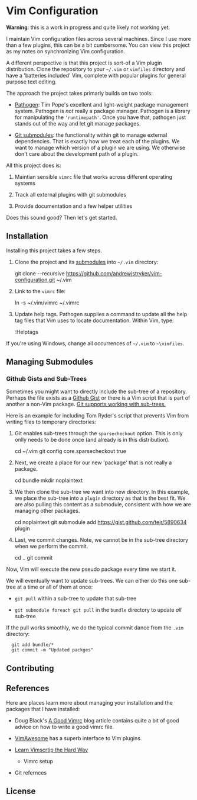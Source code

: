 # Vim Configuration

**Warning**: this is a work in progress and quite likely not working yet.

I maintain Vim configuration files across several machines.  Since I use more
than a few plugins, this can be a bit cumbersome.  You can view this project
as my notes on synchronizing Vim configuration.

A different perspective is that this project is sort-of a Vim plugin
distribution.  Clone the repository to your `~/.vim` or `vimfiles` directory
and have a 'batteries included' Vim, complete with popular plugins for general
purpose text editing.

The approach the project takes primarly builds on two tools:

  * [Pathogen](https://github.com/tpope/vim-pathogen): Tim Pope's excellent
    and light-weight package management system.  Pathogen is *not* really
    a package manager.  Pathogen is a library for manipulating the
    `'runtimepath'`.  Once you have that, pathogen just stands out of the
    way and let git manage packages.

  * [Git submodules](https://git-scm.com/docs/git-submodule): the
    functionality within git to manage external dependencies.  That is
    exactly how we treat each of the plugins.  We want to manage which
    version of a plugin we are using. We otherwise don't care about the
    development path of a plugin.

All this project does is:

  1. Maintian sensible `vimrc` file that works across different operating
     systems

  2. Track all external plugins with git submodules

  3. Provide documentation and a few helper utilities

Does this sound good?  Then let's get started.

## Installation

Installing this project takes a few steps.

  1. Clone the project and its [submodules](https://git-scm.com/book/en/v2/Git-Tools-Submodules#Cloning-a-Project-with-Submodules)
     into `~/.vim` directory:

        git clone --recursive https://github.com/andrewjstryker/vim-configuration.git ~/.vim

  2. Link to the `vimrc` file:

        ln -s ~/.vim/vimrc ~/.vimrc

  3. Update help tags. Pathogen supplies a command to update all the help tag
     files that Vim uses to locate documentation. Within Vim, type:

        :Helptags

If you're using Windows, change all occurrences of `~/.vim` to `~\vimfiles`.

## Managing Submodules


### Github Gists and Sub-Trees

Sometimes you might want to directly include the sub-tree of a repository.
Perhaps the file exists as a [Github Gist](https://gist.github.com) or there
is a Vim script that is part of another a non-Vim package. [Git supports
working with
sub-trees.](http://jasonkarns.com/blog/subdirectory-checkouts-with-git-sparse-checkout/)

Here is an example for including Tom Ryder's script that prevents Vim from
writing files to temporary directories:

  1. Git enables sub-trees through the `sparsecheckout` option. This is only
     onlly needs to be done once (and already is in this distribution).

        cd ~/.vim
        git config core.sparsecheckout true

  2. Next, we
  create a place for our new 'package' that is not really
     a package.

        cd bundle
        mkdir noplaintext

  3. We then clone the sub-tree we want into new directory. In this example,
     we place the sub-tree into a `plugin` directory as that is the best fit.
     We are also pulling this content as a submodule, consistent with how we
     are managing other packages.

        cd noplaintext
        git submodule add https://gist.github.com/tejr/5890634 plugin

  4. Last, we commit changes.  Note, we cannot be in the sub-tree directory
     when we perform the commit.

        cd ..
        git commit

Now, Vim will execute the new pseudo package every time we start it.

We will eventually want to update sub-trees. We can either do this one
sub-tree at a time or all of them at once:

   * `git pull` within a sub-tree to update that sub-tree

   * `git submodule foreach git pull` in the `bundle` directory to update
       *all* sub-tree

If the pull works smoothly, we do the typical commit dance from the `.vim`
directory:

      git add bundle/*
      git commit -m "Updated packges"

## Contributing

## References

Here are places learn more about managing your installation and the packages
that I have installed:

   * Doug Black's [A Good Vimrc](https://dougblack.io/words/a-good-vimrc.html)
     blog article contains quite a bit of good advice on how to write a good
     vimrc file.

  * [VimAwesome](https://vimawesome.com) has a superb interface to Vim
    plugins.

  * [Learn Vimscrtip the Hard Way](http://learnvimscriptthehardway.stevelosh.com/)
      * Vimrc setup

*  Git refernces 

## License
